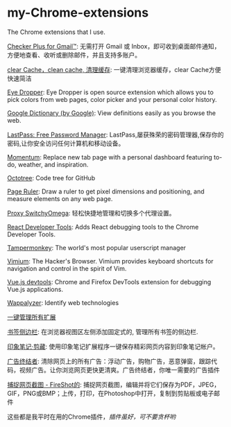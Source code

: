 # my-Chrome-extensions
The Chrome extensions that I use.

[Checker Plus for Gmail™](https://chrome.google.com/webstore/detail/checker-plus-for-gmail/oeopbcgkkoapgobdbedcemjljbihmemj): 无需打开 Gmail 或 Inbox，即可收到桌面邮件通知，方便地查看、收听或删除邮件，并且支持多账户。

[clear Cache，clean cache, 清理缓存](https://chrome.google.com/webstore/detail/clear-cache%EF%BC%8Cclean-cache-%E6%B8%85/egkcjgapmgioadbkhaciondahbjggnhj): 一键清理浏览器缓存，clear Cache方便快速简洁

[Eye Dropper](https://chrome.google.com/webstore/detail/eye-dropper/hmdcmlfkchdmnmnmheododdhjedfccka): Eye Dropper is open source extension which allows you to pick colors from web pages, color picker and your personal color history.

[Google Dictionary (by Google)](https://chrome.google.com/webstore/detail/google-dictionary-by-goog/mgijmajocgfcbeboacabfgobmjgjcoja): View definitions easily as you browse the web.

[LastPass: Free Password Manager](https://chrome.google.com/webstore/detail/lastpass-free-password-ma/hdokiejnpimakedhajhdlcegeplioahd): LastPass,屡获殊荣的密码管理器,保存你的密码,让你安全访问任何计算机和移动设备。

[Momentum](https://chrome.google.com/webstore/detail/momentum/laookkfknpbbblfpciffpaejjkokdgca): Replace new tab page with a personal dashboard featuring to-do, weather, and inspiration.

[Octotree](https://chrome.google.com/webstore/detail/octotree/bkhaagjahfmjljalopjnoealnfndnagc): Code tree for GitHub

[Page Ruler](https://chrome.google.com/webstore/detail/page-ruler/jlpkojjdgbllmedoapgfodplfhcbnbpn): Draw a ruler to get pixel dimensions and positioning, and measure elements on any web page.

[Proxy SwitchyOmega](https://chrome.google.com/webstore/detail/proxy-switchyomega/padekgcemlokbadohgkifijomclgjgif): 轻松快捷地管理和切换多个代理设置。

[React Developer Tools](https://chrome.google.com/webstore/detail/react-developer-tools/fmkadmapgofadopljbjfkapdkoienihi): Adds React debugging tools to the Chrome Developer Tools.

[Tampermonkey](https://chrome.google.com/webstore/detail/tampermonkey/dhdgffkkebhmkfjojejmpbldmpobfkfo): The world's most popular userscript manager

[Vimium](https://chrome.google.com/webstore/detail/vimium/dbepggeogbaibhgnhhndojpepiihcmeb): The Hacker's Browser. Vimium provides keyboard shortcuts for navigation and control in the spirit of Vim.

[Vue.js devtools](https://chrome.google.com/webstore/detail/vuejs-devtools/nhdogjmejiglipccpnnnanhbledajbpd): Chrome and Firefox DevTools extension for debugging Vue.js applications.

[Wappalyzer](https://chrome.google.com/webstore/detail/wappalyzer/gppongmhjkpfnbhagpmjfkannfbllamg): Identify web technologies

[一键管理所有扩展](https://chrome.google.com/webstore/detail/%E4%B8%80%E9%94%AE%E7%AE%A1%E7%90%86%E6%89%80%E6%9C%89%E6%89%A9%E5%B1%95/niemebbfnfbjfojajlmnbiikmcpjkkja)

[书签侧边栏](https://chrome.google.com/webstore/detail/bookmark-sidebar/jdbnofccmhefkmjbkkdkfiicjkgofkdh): 在浏览器视图区左侧添加固定式的, 管理所有书签的侧边栏.

[印象笔记·剪藏](https://chrome.google.com/webstore/detail/evernote-web-clipper/pioclpoplcdbaefihamjohnefbikjilc): 使用印象笔记扩展程序一键保存精彩网页内容到印象笔记帐户。

[广告终结者](https://chrome.google.com/webstore/detail/%E5%B9%BF%E5%91%8A%E7%BB%88%E7%BB%93%E8%80%85/fpdnjdlbdmifoocedhkighhlbchbiikl): 清除网页上的所有广告：浮动广告，购物广告，恶意弹窗，跟踪代码，视频广告。让你浏览网页更快更清爽。广告终结者，你唯一需要的广告插件

[捕捉网页截图 - FireShot的](https://chrome.google.com/webstore/detail/take-webpage-screenshots/mcbpblocgmgfnpjjppndjkmgjaogfceg): 捕捉网页截图，编辑并将它们保存为PDF，JPEG，GIF，PNG或BMP；上传，打印，在Photoshop中打开，复制到剪贴板或电子邮件

这些都是我平时在用的Chrome插件，*插件虽好，可不要贪杯哟*
